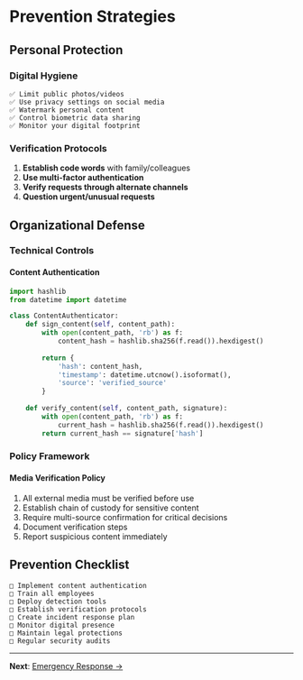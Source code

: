 # Prevention Strategies

## Personal Protection

### Digital Hygiene

```
✅ Limit public photos/videos
✅ Use privacy settings on social media
✅ Watermark personal content
✅ Control biometric data sharing
✅ Monitor your digital footprint
```

### Verification Protocols

1. **Establish code words** with family/colleagues
2. **Use multi-factor authentication**
3. **Verify requests through alternate channels**
4. **Question urgent/unusual requests**

## Organizational Defense

### Technical Controls

#### Content Authentication

```python
import hashlib
from datetime import datetime

class ContentAuthenticator:
    def sign_content(self, content_path):
        with open(content_path, 'rb') as f:
            content_hash = hashlib.sha256(f.read()).hexdigest()
        
        return {
            'hash': content_hash,
            'timestamp': datetime.utcnow().isoformat(),
            'source': 'verified_source'
        }
    
    def verify_content(self, content_path, signature):
        with open(content_path, 'rb') as f:
            current_hash = hashlib.sha256(f.read()).hexdigest()
        return current_hash == signature['hash']
```

### Policy Framework

#### Media Verification Policy

1. All external media must be verified before use
2. Establish chain of custody for sensitive content
3. Require multi-source confirmation for critical decisions
4. Document verification steps
5. Report suspicious content immediately

## Prevention Checklist

```
□ Implement content authentication
□ Train all employees
□ Deploy detection tools
□ Establish verification protocols
□ Create incident response plan
□ Monitor digital presence
□ Maintain legal protections
□ Regular security audits
```

---

**Next**: [Emergency Response →](./emergency.md)
